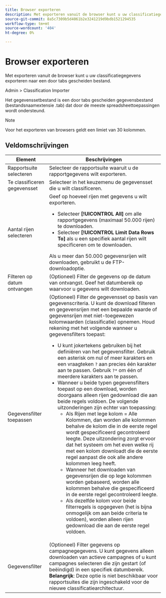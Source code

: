 ```yaml
---
title: Browser exporteren
description: Met exporteren vanuit de browser kunt u uw classificatiegegevens exporteren naar een door tabs gescheiden bestand.
source-git-commit: 8a5c7309b5d4061b2e3241219d9bdb1521294535
workflow-type: tm+mt
source-wordcount: '404'
ht-degree: 0%

---
```



# Browser exporteren

Met exporteren vanuit de browser kunt u uw classificatiegegevens exporteren naar een door tabs gescheiden bestand.

Admin > Classification Importer

Het gegevenssetbestand is een door tabs gescheiden gegevensbestand (bestandsnaamextensie .tab) dat door de meeste spreadsheettoepassingen wordt ondersteund.

>[!NOTE]
>Voor het exporteren van browsers geldt een limiet van 30 kolommen.

## Veldomschrijvingen

| Element | Beschrijvingen |
| --- | --- |
| Rapportsuite selecteren | Selecteer de rapportsuite waaruit u de rapportgegevens wilt exporteren. |
| Te classificeren gegevensset | Selecteer in het keuzemenu de gegevensset die u wilt classificeren. |
| Aantal rijen selecteren | Geef op hoeveel rijen met gegevens u wilt exporteren.<ul><li>Selecteer **[!UICONTROL All]** om alle rapportgegevens (maximaal 50.000 rijen) te downloaden.</li><li>Selecteer **[!UICONTROL Limit Data Rows To]** als u een specifiek aantal rijen wilt specificeren om te downloaden.</li></ul>Als u meer dan 50.000 gegevensrijen wilt downloaden, gebruikt u de FTP-downloadoptie. |
| Filteren op datum ontvangen | (Optioneel) Filter de gegevens op de datum van ontvangst. Geef het datumbereik op waarvoor u gegevens wilt downloaden. |
| Gegevensfilter toepassen | (Optioneel) Filter de gegevensset op basis van gegevenscriteria. U kunt de download filteren en gegevensrijen met een bepaalde waarde of gegevensrijen met niet-toegewezen kolomwaarden (classificatie) opnemen. Houd rekening met het volgende wanneer u gegevensfilters toepast:<ul><li>U kunt jokertekens gebruiken bij het definiëren van het gegevensfilter. Gebruik een asterisk om nul of meer karakters en een vraagteken `?` aan precies één karakter aan te passen. Gebruik `?*` om één of meerdere karakters aan te passen.</li><li>Wanneer u beide typen gegevensfilters toepast op een download, worden doorgaans alleen rijen gedownload die aan beide regels voldoen. De volgende uitzonderingen zijn echter van toepassing:<ul><li>Als Rijen met lege kolom = Alle Kolommen, dan worden alle kolommen behalve de kolom die in de eerste regel wordt gespecificeerd gecontroleerd leegte. Deze uitzondering zorgt ervoor dat het systeem om het even welke rij met een kolom downloadt die de eerste regel aanpast die ook alle andere kolommen leeg heeft.</li><li>Wanneer het downloaden van gegevensrijen die op lege kolommen worden gebaseerd, worden alle kolommen behalve die gespecificeerd in de eerste regel gecontroleerd leegte.</li><li>Als dezelfde kolom voor beide filterregels is opgegeven (het is bijna onmogelijk om aan beide criteria te voldoen), worden alleen rijen gedownload die aan de eerste regel voldoen.</li></ul></ul> |
| Gegevensfilter | (Optioneel) Filter gegevens op campagnegegevens. U kunt gegevens alleen downloaden van actieve campagnes of u kunt campagnes selecteren die zijn gestart (of beëindigd) in een specifiek datumbereik.<br>**Belangrijk**: Deze optie is niet beschikbaar voor rapportsuites die zijn ingeschakeld voor de nieuwe classificatiearchitectuur. |

